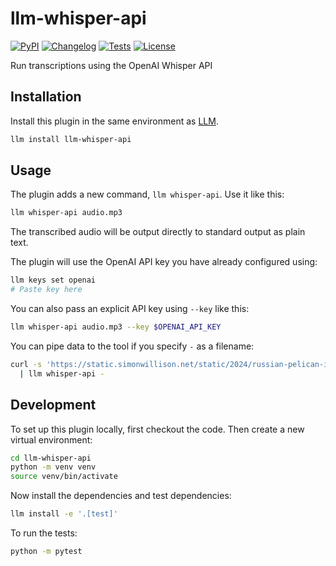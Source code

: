 # llm-whisper-api

[![PyPI](https://img.shields.io/pypi/v/llm-whisper-api.svg)](https://pypi.org/project/llm-whisper-api/)
[![Changelog](https://img.shields.io/github/v/release/simonw/llm-whisper-api?include_prereleases&label=changelog)](https://github.com/simonw/llm-whisper-api/releases)
[![Tests](https://github.com/simonw/llm-whisper-api/actions/workflows/test.yml/badge.svg)](https://github.com/simonw/llm-whisper-api/actions/workflows/test.yml)
[![License](https://img.shields.io/badge/license-Apache%202.0-blue.svg)](https://github.com/simonw/llm-whisper-api/blob/main/LICENSE)

Run transcriptions using the OpenAI Whisper API

## Installation

Install this plugin in the same environment as [LLM](https://llm.datasette.io/).
```bash
llm install llm-whisper-api
```
## Usage

The plugin adds a new command, `llm whisper-api`. Use it like this:

```bash
llm whisper-api audio.mp3
```
The transcribed audio will be output directly to standard output as plain text.

The plugin will use the OpenAI API key you have already configured using:
```bash
llm keys set openai
# Paste key here
```
You can also pass an explicit API key using `--key` like this:

```bash
llm whisper-api audio.mp3 --key $OPENAI_API_KEY
```

You can pipe data to the tool if you specify `-` as a filename:

```bash
curl -s 'https://static.simonwillison.net/static/2024/russian-pelican-in-spanish.mp3' \
  | llm whisper-api -
```

## Development

To set up this plugin locally, first checkout the code. Then create a new virtual environment:
```bash
cd llm-whisper-api
python -m venv venv
source venv/bin/activate
```
Now install the dependencies and test dependencies:
```bash
llm install -e '.[test]'
```
To run the tests:
```bash
python -m pytest
```
